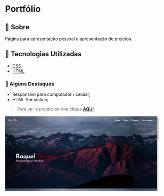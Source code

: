 # Portfólio

## 📝 Sobre

Página para apresentação pessoal e apresentação de projetos.

## 🚀 Tecnologias Utilizadas

-   [CSS](https://developer.mozilla.org/en-US/docs/Web/CSS)
-   [HTML](https://developer.mozilla.org/en-US/docs/Web/HTML)

### 📌 Alguns Destaques

- Responsivo para computador / celular;
- HTML Semântico;

> Para ver o projeto on-line clique **[AQUI](https://raquelferreira1.github.io/Portfolio/)**

<img src="https://github.com/raquelferreira1/Portfolio/blob/master/assets/print2.png?raw=true">


